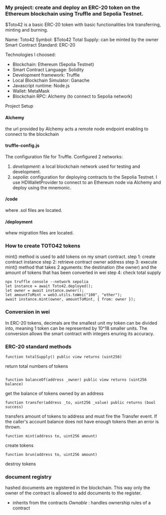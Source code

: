 ### My project: create and deploy an ERC-20 token on the Ethereum blockchain using Truffle and Sepolia Testnet.


$Toto42 is a basic ERC-20 token with basic functionalities link transferring, minting and burning.

Name: Toto42
Symbol: $Toto42
Total Supply: can be minted by the owner
Smart Contract Standard: ERC-20

Technologies I choosed:
- Blockchain: Ethereum (Sepolia Testnet)
- Smart Contract Language: Solidity
- Development framework: Truffle
- Local Blockchain Simulator: Ganache
- Javascript runtime: Node.js
- Wallet: MetaMask
- Blockchain RPC: Alchemy (to connect to Sepolia network)


Project Setup

#### Alchemy
the url provided by Alchemy acts a remote node endpoint enabling to connect to the blockchain


#### truffle-config.js
The configuration file for Truffle. Configured 2 networks:
1) *development*: a local blockchain network used for testing and development.
2) *sepolia*: configuration for deploying contracts to the Sepolia Testnet. I use HDWalletProvider to connect to an Ethereum node via Alchemy and deploy using the mnemonic.

#### /code
where .sol files are located.

#### /deployment
whew migration files are located.


### How to create TOTO42 tokens
mint() method is used to add tokens on my smart contract.
step 1: create contract instance
step 2: retrieve contract owner address
step 3: execute mint() method that takes 2 aguments: the destination (the owner) and the amount of tokens that has been converted in wei
step 4: check total supply

```
npx truffle console --network sepolia
let instance = await Toto42.deployed();
let owner = await instance.owner();
let amountToMint = web3.utils.toWei("100", "ether");
await instance.mint(owner, amountToMint, { from: owner });

```

### Conversion in wei
In ERC-20 tokens, decimals are the smallest unit my token can be divided into, meaning 1 token can be represented by 10^18 smaller units. The conversion allows the smart contract with integers enuring its accuracy.

### ERC-20 standard methods
```
function totalSupply() public view returns (uint256)
```
return total numbers of tokens
```

function balanceOf(address _owner) public view returns (uint256 balance)
```


 get the balance of tokens owned by an address
```
function transfer(address _to, uint256 _value) public returns (bool success)
```
transfers amount of tokens to address and must fire the Transfer event. If the caller's account balance does not have enough tokens then an error is thrown.


```
function mint(address to, uint256 amount)

```
create tokens

```
function brun(address to, uint256 amount)

```
destroy tokens


### document registry
hashed documents are registered in the blockchain. This way only the owner of the contract is allowed to add documents to the register.
- inherits from the contracts *Ownable* : handles ownership  rules of a contract



